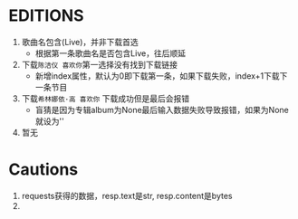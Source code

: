 # EDITIONS
1. 歌曲名包含(Live)，并非下载首选
   - 根据第一条歌曲名是否包含Live，往后顺延
2. 下载`陈洁仪 喜欢你`第一选择没有找到下载链接
   - 新增index属性，默认为0即下载第一条，如果下载失败，index+1下载下一条节目
3. 下载`希林娜依·高 喜欢你` 下载成功但是最后会报错
   - 盲猜是因为专辑album为None最后输入数据失败导致报错，如果为None就设为''
4. 暂无


# Cautions
1. requests获得的数据，resp.text是str, resp.content是bytes
2. 